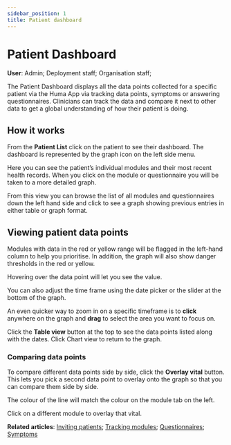 ```yaml
---
sidebar_position: 1
title: Patient dashboard
---
```

# Patient Dashboard
**User**: Admin; Deployment staff; Organisation staff;

The Patient Dashboard displays all the data points collected for a specific patient via the Huma App via tracking data points, symptoms or answering questionnaires. Clinicians can track the data and compare it next to other data to get a global understanding of how their patient is doing.
## How it works​
From the **Patient List** click on the patient to see their dashboard. The dashboard is represented by the graph icon on the left side menu. 

Here you can see the patient’s individual modules and their most recent health records. When you click on the module or questionnaire you will be taken to a more detailed graph.

From this view you can browse the list of all modules and questionnaires down the left hand side and click to see a graph showing previous entries in either table or graph format.

## Viewing patient data points 
Modules with data in the red or yellow range will be flagged in the left-hand column to help you prioritise. In addition, the graph will also show danger thresholds in the red or yellow.

Hovering over the data point will let you see the value. 

You can also adjust the time frame using the date picker or the slider at the bottom of the graph.

An even quicker way to zoom in on a specific timeframe is to **click** anywhere on the graph and **drag** to select the area you want to focus on.

Click the **Table view** button at the top to see the data points listed along with the dates. Click Chart view to return to the graph.

### Comparing data points
To compare different data points side by side, click the **Overlay vital** button. This lets you pick a second data point to overlay onto the graph so that you can compare them side by side. 

The colour of the line will match the colour on the module tab on the left.

Click on a different module to overlay that vital.

**Related articles**: [Inviting patients](https://github.com/huma-engineering/huma-docs/blob/6a4b3cd6f400d779dbfdf7846a86270a8f3d3f50/data-collection/Clinician%20Portal/Roles%20and%20Permissions/Inviting%20patients.md); [Tracking modules](https://github.com/huma-engineering/huma-docs/blob/26b5442079c3db8d4e5f370aaf45142e93a09a3e/data-collection/Admin%20Portal/Managing%20Deployments/Configuring%20the%20content/Tracking%20modules.md); [Questionnaires](https://github.com/huma-engineering/huma-docs/blob/1b9c2659b4f92e667f1d65a7dc75ed914643775c/data-collection/Clinician%20Portal/Managing%20Health%20Data/Questionniares.md); [Symptoms](https://github.com/huma-engineering/huma-docs/blob/1b9c2659b4f92e667f1d65a7dc75ed914643775c/data-collection/Clinician%20Portal/Managing%20Health%20Data/Symptoms.md)  
